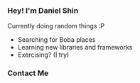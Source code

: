 ### Hey! I'm Daniel Shin
Currently doing random things :P
- Searching for Boba places
- Learning new libraries and frameworks
- Exercising? (I try)

### Contact Me
